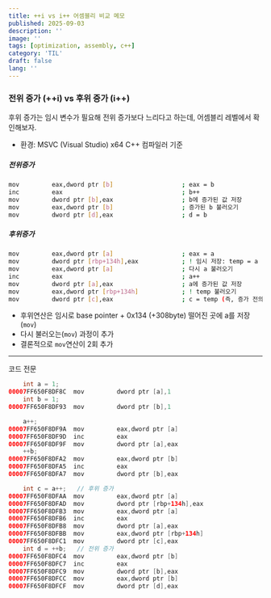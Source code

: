 ```yaml
---
title: ++i vs i++ 어셈블리 비교 메모
published: 2025-09-03
description: ''
image: ''
tags: [optimization, assembly, c++]
category: 'TIL'
draft: false 
lang: ''
---
```


### 전위 증가 (++i) vs 후위 증가 (i++)
후위 증가는 임시 변수가 필요해 전위 증가보다 느리다고 하는데, 어셈블리 레벨에서 확인해보자.

- 환경: MSVC (Visual Studio) x64 C++ 컴파일러 기준
##### 전위증가
```bash
mov         eax,dword ptr [b]                   ; eax = b
inc         eax                                 ; b++
mov         dword ptr [b],eax                   ; b에 증가된 값 저장
mov         eax,dword ptr [b]                   ; 증가된 b 불러오기
mov         dword ptr [d],eax                   ; d = b
```

##### 후위증가
```bash
mov         eax,dword ptr [a]                   ; eax = a
mov         dword ptr [rbp+134h],eax            ; ! 임시 저장: temp = a
mov         eax,dword ptr [a]                   ; 다시 a 불러오기
inc         eax                                 ; a++
mov         dword ptr [a],eax                   ; a에 증가된 값 저장
mov         eax,dword ptr [rbp+134h]            ; ! temp 불러오기
mov         dword ptr [c],eax                   ; c = temp (즉, 증가 전의 a)
```



- 후위연산은 임시로 base pointer + 0x134 (+308byte) 떨어진 곳에 a를 저장(`mov`)
- 다시 불러오는(`mov`) 과정이 추가
- 결론적으로 `mov`연산이 2회 추가

---


코드 전문
```java
	int a = 1;
00007FF650F8DF8C  mov         dword ptr [a],1  
	int b = 1;
00007FF650F8DF93  mov         dword ptr [b],1  

	a++;
00007FF650F8DF9A  mov         eax,dword ptr [a]  
00007FF650F8DF9D  inc         eax  
00007FF650F8DF9F  mov         dword ptr [a],eax  
	++b;
00007FF650F8DFA2  mov         eax,dword ptr [b]  
00007FF650F8DFA5  inc         eax  
00007FF650F8DFA7  mov         dword ptr [b],eax  

	int c = a++;   // 후위 증가
00007FF650F8DFAA  mov         eax,dword ptr [a]  
00007FF650F8DFAD  mov         dword ptr [rbp+134h],eax  
00007FF650F8DFB3  mov         eax,dword ptr [a]  
00007FF650F8DFB6  inc         eax  
00007FF650F8DFB8  mov         dword ptr [a],eax  
00007FF650F8DFBB  mov         eax,dword ptr [rbp+134h]  
00007FF650F8DFC1  mov         dword ptr [c],eax  
	int d = ++b;   // 전위 증가
00007FF650F8DFC4  mov         eax,dword ptr [b]  
00007FF650F8DFC7  inc         eax  
00007FF650F8DFC9  mov         dword ptr [b],eax  
00007FF650F8DFCC  mov         eax,dword ptr [b]  
00007FF650F8DFCF  mov         dword ptr [d],eax  
```